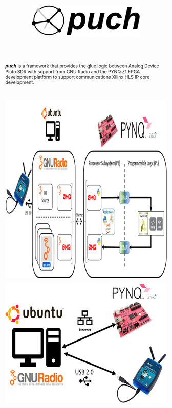 <p align="center">
<img src="./doc/puch-logo-1.png">
</p>
<br>
<br>
<br>


***puch*** is a framework that provides the glue logic between Analog Device Pluto SDR with support from GNU Radio and the PYNQ Z1 FPGA development platform to support communications Xilinx HLS IP core development.

<br>
<br>

<img align="center" width="1163" height="556" src="./doc/puch-detailed-level-diagram.png">

<br>
<br>

<img align="center" width="664" height="374" src="./doc/puch-high-level-diagram.png">

